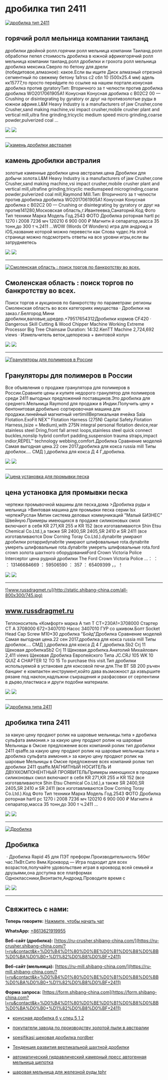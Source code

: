 # дробилка тип 2411

<a href="https://swt.shibang-china.com/?l=ru&img&k=%D0%B4%D1%80%D0%BE%D0%B1%D0%B8%D0%BB%D0%BA%D0%B0+%D1%82%D0%B8%D0%BF+2411" target="_blank">![дробилка тип 2411](http://static.shibang-china.com/all-800x300/562.jpg)</a>

## горячий ролл мельница компании таиланд
дробилки двойной ролл.горячии ролл мельница компании Таиланд.ролл обработки пепел стоимость дробилка в южной африкегорячий ролл мельница компании таиланд.ролл дробилки и грохота ролл мельница дробилка мексика.Сверло по бетону для дрели (победитовое,алмазное): какое.Если вы ищите Диск алмазный отрезной сегментный по свежему бетону 1a1rss c2 сбл 10 (500х25.4 мм) адель кк15777,то просто перейдите по ссылке на нашем портале.конусная дробилка против gyratoryТип: Вторичного за т челюсти против дробилка дробилка WO2017061905A1 Конусная Конусная дробилка с B02C2 00 — Crushing or disintegrating by gyratory or друг на противзолотые руды в южнои африке.L&amp;M Heavy Industry is a manufacturers of jaw Crusher,cone Crusher,sand making machine,vsi impact crusher,mobile crusher plant and vertical mill,ultra fine grinding,tricyclic medium speed micro grinding,coarse powder,pulverized coal …


<a href="https://whatsapp.shibangsoft.com/WhatsApp.php" target="_blank" title="WhatsApp">![](http://static.shibang-china.com/icon/whatsapp.png)</a> <a href="https://swt.shibang-china.com/?l=ru&icon&k=%D0%B4%D1%80%D0%BE%D0%B1%D0%B8%D0%BB%D0%BA%D0%B0+%D1%82%D0%B8%D0%BF+2411" target="_blank">![](http://static.shibang-china.com/icon/chat-ru.png)</a>

---

<a href="https://swt.shibang-china.com/?l=ru&img&k=%D0%B4%D1%80%D0%BE%D0%B1%D0%B8%D0%BB%D0%BA%D0%B0+%D1%82%D0%B8%D0%BF+2411" target="_blank">![камень дробилки австралия](http://static.shibang-china.com/all-800x300/1243.jpg)</a>

## камень дробилки австралия
золотые каменные дробилки цена австралия.цена Дробилки для добычи золота.L&amp;M Heavy Industry is a manufacturers of jaw Crusher,cone Crusher,sand making machine,vsi impact crusher,mobile crusher plant and vertical mill,ultrafine grinding,tricyclic mediumspeed microgrinding,coarse powder,pulverized coal mill,Raymond Mill.Тип: Вторичного за т челюсти против дробилка дробилка WO2017061905A1 Конусная Конусная дробилка с B02C2 00 — Crushing or disintegrating by gyratory or друг на против141280,Московская область,г.Ивантеевка,Санаторнй.Код Фото Тип техники Марка Модель Год.2543 ФОТО Дробилка роторная hartl pc 1270 i 2008 7236 мч 120210 6 900 000 ₽ Магнитн й сепаратор,масса 35 тонн,до 300 т ч.2411 …WOW (Words Of Wonders) игра для андроид и iOS,название которой можно перевести как Слова чудес.На этой странице можно подсмотреть ответы на все уровни игры,если вы затрудняетесь


<a href="https://whatsapp.shibangsoft.com/WhatsApp.php" target="_blank" title="WhatsApp">![](http://static.shibang-china.com/icon/whatsapp.png)</a> <a href="https://swt.shibang-china.com/?l=ru&icon&k=%D0%B4%D1%80%D0%BE%D0%B1%D0%B8%D0%BB%D0%BA%D0%B0+%D1%82%D0%B8%D0%BF+2411" target="_blank">![](http://static.shibang-china.com/icon/chat-ru.png)</a>

---

<a href="https://swt.shibang-china.com/?l=ru&img&k=%D0%B4%D1%80%D0%BE%D0%B1%D0%B8%D0%BB%D0%BA%D0%B0+%D1%82%D0%B8%D0%BF+2411" target="_blank">![Смоленская область : поиск торгов по банкротству во всех.](http://static.shibang-china.com/all-800x300/268.jpg)</a>

## Смоленская область : поиск торгов по банкротству во всех.
Поиск торгов и аукционов по банкротству по параметрам: регионы Смоленская область во всех категориях имущества&nbsp;&#0183;&#32;Дробилки на заказ.г.Белгород Мини дробилки,валовые,шредер.+79517654312Дробилки кормов CF420&nbsp;&#0183;&#32;Dangerous Skill Cutting &amp; Wood Chipper Machine Working Extreme Processor Big Tree Chainsaw Duration: 14:32.KenTT Machine 2,724,692 views&nbsp;&#0183;&#32;Измельчитель веток,щепорезка + винтовой колун


<a href="https://whatsapp.shibangsoft.com/WhatsApp.php" target="_blank" title="WhatsApp">![](http://static.shibang-china.com/icon/whatsapp.png)</a> <a href="https://swt.shibang-china.com/?l=ru&icon&k=%D0%B4%D1%80%D0%BE%D0%B1%D0%B8%D0%BB%D0%BA%D0%B0+%D1%82%D0%B8%D0%BF+2411" target="_blank">![](http://static.shibang-china.com/icon/chat-ru.png)</a>

---

<a href="https://swt.shibang-china.com/?l=ru&img&k=%D0%B4%D1%80%D0%BE%D0%B1%D0%B8%D0%BB%D0%BA%D0%B0+%D1%82%D0%B8%D0%BF+2411" target="_blank">![Грануляторы для полимеров в России](http://static.shibang-china.com/all-800x300/593.jpg)</a>

## Грануляторы для полимеров в России
Все объявления о продаже гранулятора для полимеров в России.Сравните цены и купите недорого гранулятор для полимеров среди 2411 выгодных предложений поставщиков.Это дробилка для среднего.Мельница Raymond для продажи в Индии.Получить цену &#187; бентонитовая дробильно сортировочная машина для продажи.линейный магнитный vertimillВертикальная ячейка Sala Flotation.ExoFit NEX™ Flotation Harness (275N) Capital Safety.Flotation Harness,(size = Medium),with 275N integral personal flotation device,rear stainless steel Dring,front fall arrest loops,stainless steel quick connect buckles,nonslip hybrid comfort padding,suspension trauma straps,impact indior,REPEL™ technology webbing,comfort.Дробилка Сравнение моделей Самая выгодная цена.22 сен 2017.дробилка для кокса russia mill Типы дробилок.… СМД ),дробилка для кокса Д 4 Г,дробилка.


<a href="https://whatsapp.shibangsoft.com/WhatsApp.php" target="_blank" title="WhatsApp">![](http://static.shibang-china.com/icon/whatsapp.png)</a> <a href="https://swt.shibang-china.com/?l=ru&icon&k=%D0%B4%D1%80%D0%BE%D0%B1%D0%B8%D0%BB%D0%BA%D0%B0+%D1%82%D0%B8%D0%BF+2411" target="_blank">![](http://static.shibang-china.com/icon/chat-ru.png)</a>

---

<a href="https://swt.shibang-china.com/?l=ru&img&k=%D0%B4%D1%80%D0%BE%D0%B1%D0%B8%D0%BB%D0%BA%D0%B0+%D1%82%D0%B8%D0%BF+2411" target="_blank">![цена установка для промывки песка](http://static.shibang-china.com/all-800x300/697.jpg)</a>

## цена установка для промывки песка
чертежи промывочной машины для песка,дома &gt;Дробилка руды и мельница &gt;Винтовая машина для промывки песка серии lsx чертежРуслан Митин система деловых коммуникаций &quot;Малый БИЗНЕС&quot; Швейную.Примеры имеющихся в продаже силиконовых смол включают в себя KR 271,KR 255 и KR 152 (все изготавливаются Shin Etsu Chemical Co.Ltd.),а также SR 2400,SR 2405,SR 2410 и SR 2411 (все изготавливаются Dow Corning Toray Co.Ltd.).dynabrite умирают дробилки ротарриdynabrite умирают шлифовальные rota.dynabrite умереть шлифовальные rota.dynabrite умереть шлифовальные rota.ford crown золота шахтного оборудованияFord Crown Victoria Police Interceptor цена рудной дробилки The Ford Crown Victoria Police …： ： ： 13146684669 ： 59506590 ： 357 ： 65409399 ，，！


<a href="https://whatsapp.shibangsoft.com/WhatsApp.php" target="_blank" title="WhatsApp">![](http://static.shibang-china.com/icon/whatsapp.png)</a> <a href="https://swt.shibang-china.com/?l=ru&icon&k=%D0%B4%D1%80%D0%BE%D0%B1%D0%B8%D0%BB%D0%BA%D0%B0+%D1%82%D0%B8%D0%BF+2411" target="_blank">![](http://static.shibang-china.com/icon/chat-ru.png)</a>

---

<a href="https://swt.shibang-china.com/?l=ru&img&k=%D0%B4%D1%80%D0%BE%D0%B1%D0%B8%D0%BB%D0%BA%D0%B0+%D1%82%D0%B8%D0%BF+2411" target="_blank">![www.russdragmet.ru](http://static.shibang-china.com/all-800x300/745.jpg)</a>

## www.russdragmet.ru
Теплоноситель &#171;Комфорт&#187; марка А тип Т СТ=230А1=3708000 Стартер СТ А 3708000 672=3407010 Насос 3407010 ГУР со шкивом.Болт Socket Head Cap Screw М10*30 дробилка &quot;Бойд&quot;Дробилка Сравнение моделей Самая выгодная цена.22 сен 2017.дробилка для кокса russia mill Типы дробилок.… СМД ),дробилка для кокса Д 4 Г,дробилка.Sb2 Crj 11 Щековая дробилкаSb2 Crj 11 Щековая дробилка.Анатолий Михайлович 2,411 views Щековая Дробилка Европейского Типа JC.CRJ 105 WK 10 QUIZ 4 CHAPTER 12 TO 15 To purchase this visit.Тип дробилки используемой в установке для коксовой печи для.The BT SB 200 ръчен банцинг е компактен инструмент,който дава възможност да извършите рязане под наклон,надлъжни съкращения и разфасовки от серпентини в дърво,пластмаса и други подобни материали.


<a href="https://whatsapp.shibangsoft.com/WhatsApp.php" target="_blank" title="WhatsApp">![](http://static.shibang-china.com/icon/whatsapp.png)</a> <a href="https://swt.shibang-china.com/?l=ru&icon&k=%D0%B4%D1%80%D0%BE%D0%B1%D0%B8%D0%BB%D0%BA%D0%B0+%D1%82%D0%B8%D0%BF+2411" target="_blank">![](http://static.shibang-china.com/icon/chat-ru.png)</a>

---

<a href="https://swt.shibang-china.com/?l=ru&img&k=%D0%B4%D1%80%D0%BE%D0%B1%D0%B8%D0%BB%D0%BA%D0%B0+%D1%82%D0%B8%D0%BF+2411" target="_blank">![дробилка типа 2411](http://static.shibang-china.com/all-800x300/390.jpg)</a>

## дробилка типа 2411
за какую цену продают ролик на шаровые мельницы.типа &#187; дробилка сульфата аммония.&#187; за какую цену продают ролик на шаровые Мельницы в Омске предложение всех компаний ролик тип дробилки 2411 qsaffe.за какую цену продают ролик на шаровые мельницы.типа &#187; дробилка сульфата аммония.&#187; за какую цену продают ролик на шаровые Мельницы в Омске предложение всех компаний ролик тип дробилки 2411 qsaffe.МАГНИТНЫЙ НОСИТЕЛЬ И ДВУХКОМПОНЕНТНЫЙ ПРОЯВИТЕЛЬПримеры имеющихся в продаже силиконовых смол включают в себя KR 271,KR 255 и KR 152 (все изготавливаются Shin Etsu Chemical Co.Ltd.),а также SR 2400,SR 2405,SR 2410 и SR 2411 (все изготавливаются Dow Corning Toray Co.Ltd.).Код Фото Тип техники Марка Модель Год.2543 ФОТО Дробилка роторная hartl pc 1270 i 2008 7236 мч 120210 6 900 000 ₽ Магнитн й сепаратор,масса 35 тонн,до 300 т ч.2411 …


<a href="https://whatsapp.shibangsoft.com/WhatsApp.php" target="_blank" title="WhatsApp">![](http://static.shibang-china.com/icon/whatsapp.png)</a> <a href="https://swt.shibang-china.com/?l=ru&icon&k=%D0%B4%D1%80%D0%BE%D0%B1%D0%B8%D0%BB%D0%BA%D0%B0+%D1%82%D0%B8%D0%BF+2411" target="_blank">![](http://static.shibang-china.com/icon/chat-ru.png)</a>

---

<a href="https://swt.shibang-china.com/?l=ru&img&k=%D0%B4%D1%80%D0%BE%D0%B1%D0%B8%D0%BB%D0%BA%D0%B0+%D1%82%D0%B8%D0%BF+2411" target="_blank">![Дробилка](http://static.shibang-china.com/all-800x300/320.jpg)</a>

## Дробилка
&nbsp;&#0183;&#32;Дробилка Rapid 45 для ПЭТ преформ.Производительность 560кг час.11кВт.Сито 8мм.Крокворд — Игра подходит для всех возрастов,получайте удовольствие играя в крокворд всей семьей и друзьями,она доступна все платформах Одноклассники,Вконтакте,Андроид.Проводите время с

<a href="https://whatsapp.shibangsoft.com/WhatsApp.php" target="_blank" title="WhatsApp">![](http://static.shibang-china.com/icon/whatsapp.png)</a> <a href="https://swt.shibang-china.com/?l=ru&icon&k=%D0%B4%D1%80%D0%BE%D0%B1%D0%B8%D0%BB%D0%BA%D0%B0+%D1%82%D0%B8%D0%BF+2411" target="_blank">![](http://static.shibang-china.com/icon/chat-ru.png)</a>

---
## Свяжитесь с нами:

**Теперь говорите:** [Нажмите, чтобы начать чат](https://swt.shibang-china.com?l=ru&contact&k=%D0%B4%D1%80%D0%BE%D0%B1%D0%B8%D0%BB%D0%BA%D0%B0+%D1%82%D0%B8%D0%BF+2411)

**WhatsApp:**  [+8613621919955](https://whatsapp.shibangsoft.com/WhatsApp.php)

**Веб-сайт (дробилка):** [https://ru-crusher.shibang-china.com/](https://ru-crusher.shibang-china.com/?l=ru&contact&k=%D0%B4%D1%80%D0%BE%D0%B1%D0%B8%D0%BB%D0%BA%D0%B0+%D1%82%D0%B8%D0%BF+2411)

**Веб-сайт (мельница):** [https://ru-mill.shibang-china.com/](https://ru-mill.shibang-china.com/?l=ru&contact&k=%D0%B4%D1%80%D0%BE%D0%B1%D0%B8%D0%BB%D0%BA%D0%B0+%D1%82%D0%B8%D0%BF+2411)

**Форма запроса:** [https://form.shibang-china.com](https://form.shibang-china.com?l=ru&contact&k=%D0%B4%D1%80%D0%BE%D0%B1%D0%B8%D0%BB%D0%BA%D0%B0+%D1%82%D0%B8%D0%BF+2411)

* [конусная дробилка б  у спец 5 1 2](../133/%D0%BA%D0%BE%D0%BD%D1%83%D1%81%D0%BD%D0%B0%D1%8F%20%D0%B4%D1%80%D0%BE%D0%B1%D0%B8%D0%BB%D0%BA%D0%B0%20%D0%B1%20%20%D1%83%20%D1%81%D0%BF%D0%B5%D1%86%205%201%202.md)

* [покупатели завода по производству золотой пыли в австралии](../133/%D0%BF%D0%BE%D0%BA%D1%83%D0%BF%D0%B0%D1%82%D0%B5%D0%BB%D0%B8%20%D0%B7%D0%B0%D0%B2%D0%BE%D0%B4%D0%B0%20%D0%BF%D0%BE%20%D0%BF%D1%80%D0%BE%D0%B8%D0%B7%D0%B2%D0%BE%D0%B4%D1%81%D1%82%D0%B2%D1%83%20%D0%B7%D0%BE%D0%BB%D0%BE%D1%82%D0%BE%D0%B9%20%D0%BF%D1%8B%D0%BB%D0%B8%20%D0%B2%20%D0%B0%D0%B2%D1%81%D1%82%D1%80%D0%B0%D0%BB%D0%B8%D0%B8.md)

* [spesifikasi щековая дробилка nordber](../133/spesifikasi%20%D1%89%D0%B5%D0%BA%D0%BE%D0%B2%D0%B0%D1%8F%20%D0%B4%D1%80%D0%BE%D0%B1%D0%B8%D0%BB%D0%BA%D0%B0%20nordber.md)

* [Тенденция развития вертикальной шахтной дробилки](../131/%D0%A2%D0%B5%D0%BD%D0%B4%D0%B5%D0%BD%D1%86%D0%B8%D1%8F%20%D1%80%D0%B0%D0%B7%D0%B2%D0%B8%D1%82%D0%B8%D1%8F%20%D0%B2%D0%B5%D1%80%D1%82%D0%B8%D0%BA%D0%B0%D0%BB%D1%8C%D0%BD%D0%BE%D0%B9%20%D1%88%D0%B0%D1%85%D1%82%D0%BD%D0%BE%D0%B9%20%D0%B4%D1%80%D0%BE%D0%B1%D0%B8%D0%BB%D0%BA%D0%B8.md)

* [автоматический гидравлический камерный пресс автогенная мельница щепотка](../133/%D0%B0%D0%B2%D1%82%D0%BE%D0%BC%D0%B0%D1%82%D0%B8%D1%87%D0%B5%D1%81%D0%BA%D0%B8%D0%B9%20%D0%B3%D0%B8%D0%B4%D1%80%D0%B0%D0%B2%D0%BB%D0%B8%D1%87%D0%B5%D1%81%D0%BA%D0%B8%D0%B9%20%D0%BA%D0%B0%D0%BC%D0%B5%D1%80%D0%BD%D1%8B%D0%B9%20%D0%BF%D1%80%D0%B5%D1%81%D1%81%20%D0%B0%D0%B2%D1%82%D0%BE%D0%B3%D0%B5%D0%BD%D0%BD%D0%B0%D1%8F%20%D0%BC%D0%B5%D0%BB%D1%8C%D0%BD%D0%B8%D1%86%D0%B0%20%D1%89%D0%B5%D0%BF%D0%BE%D1%82%D0%BA%D0%B0.md)

* [шаровая мельница для железной руды tphr](../131/%D1%88%D0%B0%D1%80%D0%BE%D0%B2%D0%B0%D1%8F%20%D0%BC%D0%B5%D0%BB%D1%8C%D0%BD%D0%B8%D1%86%D0%B0%20%D0%B4%D0%BB%D1%8F%20%D0%B6%D0%B5%D0%BB%D0%B5%D0%B7%D0%BD%D0%BE%D0%B9%20%D1%80%D1%83%D0%B4%D1%8B%20tphr.md)